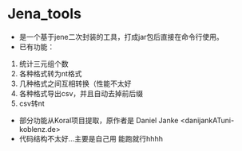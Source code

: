 # Jena_tools

 * 是一个基于jene二次封装的工具，打成jar包后直接在命令行使用。 
 * 已有功能：
  1. 统计三元组个数
  2. 各种格式转为nt格式
  3. 几种格式之间互相转换（性能不太好
  4. 各种格式导出csv，并且自动去掉前后缀
  5. csv转nt
 * 部分功能从Koral项目提取，原作者是 Daniel Janke &lt;danijankATuni-koblenz.de&gt;
 * 代码结构不太好...主要是自己用 能跑就行hhhh